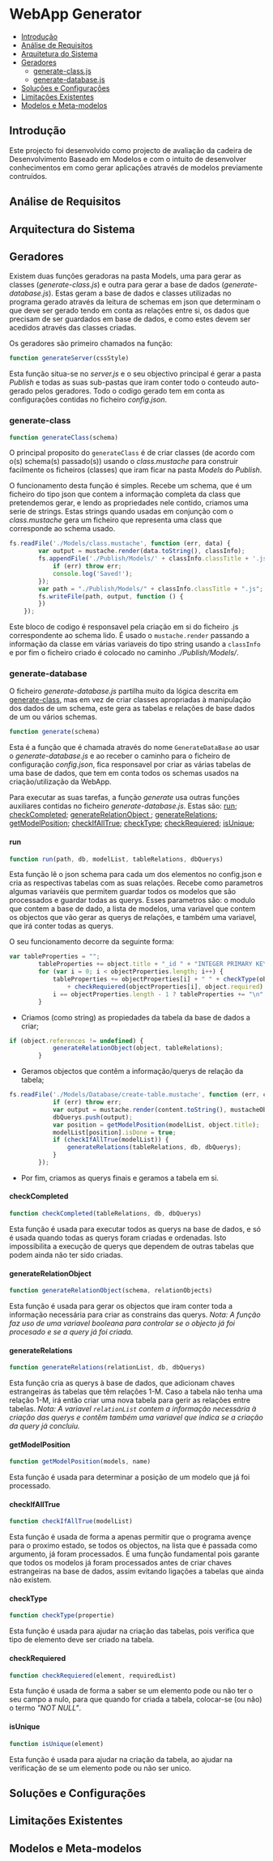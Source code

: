 # WebApp Generator

- [Introdução](#introdução)
- [Análise de Requisitos](#análise-de-requisitos)
- [Arquitetura do Sistema](#arquitectura-do-sistema)
- [Geradores](#geradores)
    * [generate-class.js](#generate-class)
    * [generate-database.js](#generate-database)
- [Soluções e Configurações](#soluções-e-configurações)
- [Limitações Existentes](#limitações-existentes)
- [Modelos e Meta-modelos](#modelos-e-meta-modelos)

## Introdução

Este projecto foi desenvolvido como projecto de avaliação da cadeira de Desenvolvimento Baseado em Modelos e com o intuito de desenvolver conhecimentos em como gerar aplicações através de modelos previamente contruídos.

## Análise de Requisitos



## Arquitectura do Sistema



## Geradores

Existem duas funções geradoras na pasta Models, uma para gerar as classes (*generate-class.js*) e outra para gerar a base de dados (*generate-database.js*). Estas geram a base de dados e classes utilizadas no programa gerado através da leitura de schemas em json que determinam o que deve ser gerado tendo em conta as relações entre si, os dados que precisam de ser guardados em base de dados, e como estes devem ser acedidos através das classes criadas.

Os geradores são primeiro chamados na função:
```javascript
function generateServer(cssStyle)
```

Esta função situa-se no *server.js* e o seu objectivo principal é gerar a pasta *Publish* e todas as suas sub-pastas que iram conter todo o conteudo auto-gerado pelos geradores.
Todo o codigo gerado tem em conta as configurações contidas no ficheiro *config.json*.

### generate-class

```javascript
function generateClass(schema)
```

O principal proposito do `generateClass` é de criar classes (de acordo com o(s) schema(s) passado(s))  usando o *class.mustache* para construir facilmente os ficheiros (classes) que iram ficar na pasta *Models* do *Publish*.

O funcionamento desta função é simples. Recebe um schema, que é um ficheiro do tipo json que contem a informação completa da class que pretendemos gerar, e lendo as propriedades nele contido, criamos uma serie de strings. Estas strings quando usadas em conjunção com o *class.mustache* gera um ficheiro que representa uma class que corresponde ao schema usado.

```javascript
fs.readFile('./Models/class.mustache', function (err, data) {
        var output = mustache.render(data.toString(), classInfo);
        fs.appendFile('./Publish/Models/' + classInfo.classTitle + '.js', '', function (err) {
            if (err) throw err;
            console.log('Saved!');
        });
        var path = "./Publish/Models/" + classInfo.classTitle + ".js";
        fs.writeFile(path, output, function () {
        })
    });
```

Este bloco de codigo é responsavel pela criação em si do ficheiro .js correspondente ao schema lido. 
É usado o `mustache.render` passando a informação da classe em várias variaveis do tipo string usando a `classInfo` e por fim o ficheiro criado é colocado no caminho *./Publish/Models/*. 

### generate-database

O ficheiro *generate-database.js* partilha muito da lógica descrita em [generate-class](#generate-class), mas em vez de criar classes apropriadas à manipulação dos dados de um schema, este gera as tabelas e relações de base dados de um ou vários schemas.

```javascript
function generate(schema)
```

Esta é a função que é chamada através do nome `GenerateDataBase` ao usar o *generate-database.js* e ao receber o caminho para o ficheiro de configuração *config.json*, fica responsavel por criar as várias tabelas de uma base de dados, que tem em conta todos os schemas usados na criação/utilização da WebApp.

Para executar as suas tarefas, a função *generate* usa outras funções auxiliares contidas no ficheiro *generate-database.js*. Estas são: [run](#run); [checkCompleted](#checkcompleted); [generateRelationObject ](#generaterelationobject ); [generateRelations](#generaterelations); [getModelPosition](#getmodelposition); [checkIfAllTrue](#checkifalltrue); [checkType](#checktype); [checkRequiered](#checkrequiered); [isUnique](#isunique);

#### run

```javascript
function run(path, db, modelList, tableRelations, dbQuerys)
```

Esta função lê o json schema para cada um dos elementos no config.json e cria as respectivas tabelas com as suas relações. Recebe como parametros algumas variavéis que permitem guardar todos os modelos que são processados e guardar todas as querys. Esses parametros são: o modulo que contem a base de dado, a lista de modelos, uma variavel que contem os objectos que vão gerar as querys de relações, e também uma variavel, que irá conter todas as querys.

O seu funcionamento decorre da seguinte forma:

```javascript
var tableProperties = "";
        tableProperties += object.title + "_id " + "INTEGER PRIMARY KEY,\n";
        for (var i = 0; i < objectProperties.length; i++) {
            tableProperties += objectProperties[i] + " " + checkType(object.properties[objectProperties[i]].type) + ""
                + checkRequiered(objectProperties[i], object.required) + "" + isUnique(object.properties[objectProperties[i]].unique);
            i == objectProperties.length - 1 ? tableProperties += "\n" : tableProperties += ",\n";
        }
```

- Criamos (como string) as propiedades da tabela da base de dados a criar;

```javascript
if (object.references != undefined) {
            generateRelationObject(object, tableRelations);
        }
```

- Geramos objectos que contêm a informação/querys de relação da tabela;

```javascript
fs.readFile('./Models/Database/create-table.mustache', function (err, content) {
            if (err) throw err;
            var output = mustache.render(content.toString(), mustacheObject);
            dbQuerys.push(output);
            var position = getModelPosition(modelList, object.title);
            modelList[position].isDone = true;
            if (checkIfAllTrue(modelList)) {
                generateRelations(tableRelations, db, dbQuerys);
            }
        });
```

- Por fim, criamos as querys finais e geramos a tabela em si.

#### checkCompleted

```javascript
function checkCompleted(tableRelations, db, dbQuerys)
```

Esta função é usada para executar todos as querys na base de dados, e só é usada quando todas as querys foram criadas e ordenadas. Isto impossibilita a execução de querys que dependem de outras tabelas que podem ainda não ter sido criadas.

#### generateRelationObject

```javascript
function generateRelationObject(schema, relationObjects)
```

Esta função é usada para gerar os objectos que iram conter toda a informação necessária para criar as constrains das querys.
*Nota: A função faz uso de uma variavel booleana para controlar se o objecto já foi procesado e se a query já foi criada.*

#### generateRelations

```javascript
function generateRelations(relationList, db, dbQuerys)
```

Esta função cria as querys à base de dados, que adicionam chaves estrangeiras ás tabelas que têm relações 1-M. Caso a tabela não tenha uma relação 1-M, irá então criar uma nova tabela para gerir as relações entre tabelas.
*Nota: A variavel `relationList` contem a informação necessária à criação das querys e contêm também uma variavel que indica se a criação da query já concluiu.*

#### getModelPosition

```javascript
function getModelPosition(models, name)
```

Esta função é usada para determinar a posição de um modelo que já foi processado.

#### checkIfAllTrue

```javascript
function checkIfAllTrue(modelList)
```

Esta função é usada de forma a apenas permitir que o programa avençe para o proximo estado, se todos os objectos, na lista que é passada como argumento, já foram processados. É uma função fundamental pois garante que todos os modelos já foram processados antes de criar chaves estrangeiras na base de dados, assim evitando ligações a tabelas que ainda não existem.

#### checkType

```javascript
function checkType(propertie)
```

Esta função é usada para ajudar na criação das tabelas, pois verifica que tipo de elemento deve ser criado na tabela.

#### checkRequiered

```javascript
function checkRequiered(element, requiredList)
```

Esta função é usada de forma a saber se um elemento pode ou não ter o seu campo a nulo, para que quando for criada a tabela, colocar-se (ou não) o termo *"NOT NULL"*.

#### isUnique

```javascript
function isUnique(element)
```

Esta função é usada para ajudar na criação da tabela, ao ajudar na verificação de se um elemento pode ou não ser unico.

## Soluções e Configurações



## Limitações Existentes



## Modelos e Meta-modelos

